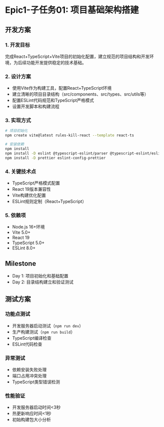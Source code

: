 # Epic1-子任务01: 项目基础架构搭建

## 开发方案

### 1. 开发目标
完成React+TypeScript+Vite项目的初始化配置，建立规范的项目结构和开发环境，为后续功能开发提供稳定的技术基础。

### 2. 设计方案
- 使用Vite作为构建工具，配置React+TypeScript环境
- 建立清晰的项目目录结构（src/components、src/types、src/utils等）
- 配置ESLint代码规范和TypeScript严格模式
- 设置开发脚本和构建流程

### 3. 实现方式
```bash
# 项目初始化
npm create vite@latest rules-kill-react --template react-ts

# 安装依赖
npm install
npm install -D eslint @typescript-eslint/parser @typescript-eslint/eslint-plugin
npm install -D prettier eslint-config-prettier
```

### 4. 关键技术点
- TypeScript严格模式配置
- React 19版本兼容性
- Vite构建优化配置
- ESLint规则定制（React+TypeScript）

### 5. 依赖项
- Node.js 16+环境
- Vite 5.0+
- React 19
- TypeScript 5.0+
- ESLint 8.0+

## Milestone

- Day 1: 项目初始化和基础配置
- Day 2: 目录结构建立和验证测试

## 测试方案

### 功能点测试
- 开发服务器启动测试（`npm run dev`）
- 生产构建测试（`npm run build`）
- TypeScript编译检查
- ESLint代码检查

### 异常测试
- 依赖安装失败处理
- 端口占用冲突处理
- TypeScript类型错误检测

### 性能验证
- 开发服务器启动时间<3秒
- 热更新响应时间<1秒
- 初始构建包大小分析